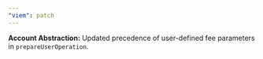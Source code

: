 ```yaml
---
"viem": patch
---
```


**Account Abstraction:** Updated precedence of user-defined fee parameters in `prepareUserOperation`.
